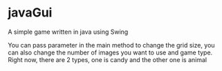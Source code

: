 # javaGui
A simple game written in java using Swing

You can pass parameter in the main method to change the grid size, you can also change the number of images you want to use and game type. 
Right now, there are 2 types, one is candy and the other one is animal
